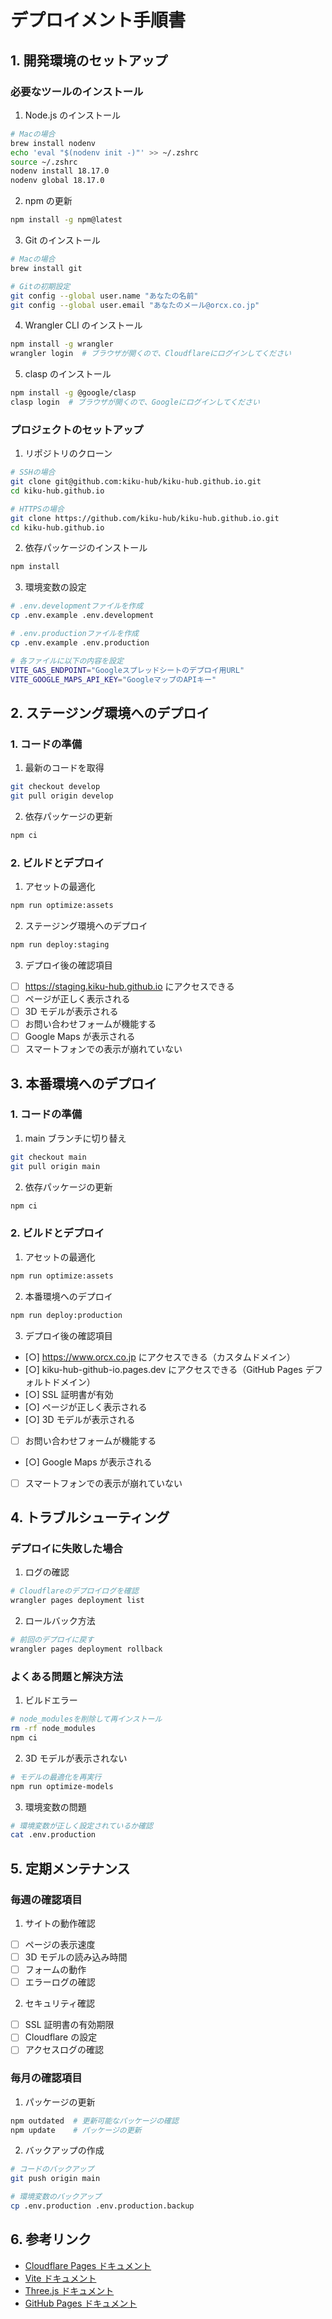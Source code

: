 # デプロイメント手順書

## 1. 開発環境のセットアップ

### 必要なツールのインストール

1. Node.js のインストール

```bash
# Macの場合
brew install nodenv
echo 'eval "$(nodenv init -)"' >> ~/.zshrc
source ~/.zshrc
nodenv install 18.17.0
nodenv global 18.17.0
```

2. npm の更新

```bash
npm install -g npm@latest
```

3. Git のインストール

```bash
# Macの場合
brew install git

# Gitの初期設定
git config --global user.name "あなたの名前"
git config --global user.email "あなたのメール@orcx.co.jp"
```

4. Wrangler CLI のインストール

```bash
npm install -g wrangler
wrangler login  # ブラウザが開くので、Cloudflareにログインしてください
```

5. clasp のインストール

```bash
npm install -g @google/clasp
clasp login  # ブラウザが開くので、Googleにログインしてください
```

### プロジェクトのセットアップ

1. リポジトリのクローン

```bash
# SSHの場合
git clone git@github.com:kiku-hub/kiku-hub.github.io.git
cd kiku-hub.github.io

# HTTPSの場合
git clone https://github.com/kiku-hub/kiku-hub.github.io.git
cd kiku-hub.github.io
```

2. 依存パッケージのインストール

```bash
npm install
```

3. 環境変数の設定

```bash
# .env.developmentファイルを作成
cp .env.example .env.development

# .env.productionファイルを作成
cp .env.example .env.production

# 各ファイルに以下の内容を設定
VITE_GAS_ENDPOINT="Googleスプレッドシートのデプロイ用URL"
VITE_GOOGLE_MAPS_API_KEY="GoogleマップのAPIキー"
```

## 2. ステージング環境へのデプロイ

### 1. コードの準備

1. 最新のコードを取得

```bash
git checkout develop
git pull origin develop
```

2. 依存パッケージの更新

```bash
npm ci
```

### 2. ビルドとデプロイ

1. アセットの最適化

```bash
npm run optimize:assets
```

2. ステージング環境へのデプロイ

```bash
npm run deploy:staging
```

3. デプロイ後の確認項目

- [ ] https://staging.kiku-hub.github.io にアクセスできる
- [ ] ページが正しく表示される
- [ ] 3D モデルが表示される
- [ ] お問い合わせフォームが機能する
- [ ] Google Maps が表示される
- [ ] スマートフォンでの表示が崩れていない

## 3. 本番環境へのデプロイ

### 1. コードの準備

1. main ブランチに切り替え

```bash
git checkout main
git pull origin main
```

2. 依存パッケージの更新

```bash
npm ci
```

### 2. ビルドとデプロイ

1. アセットの最適化

```bash
npm run optimize:assets
```

2. 本番環境へのデプロイ

```bash
npm run deploy:production
```

3. デプロイ後の確認項目

- [○] https://www.orcx.co.jp にアクセスできる（カスタムドメイン）
- [○] kiku-hub-github-io.pages.dev にアクセスできる（GitHub Pages デフォルトドメイン）
- [○] SSL 証明書が有効
- [○] ページが正しく表示される
- [○] 3D モデルが表示される
- [ ] お問い合わせフォームが機能する
- [○] Google Maps が表示される
- [ ] スマートフォンでの表示が崩れていない

## 4. トラブルシューティング

### デプロイに失敗した場合

1. ログの確認

```bash
# Cloudflareのデプロイログを確認
wrangler pages deployment list
```

2. ロールバック方法

```bash
# 前回のデプロイに戻す
wrangler pages deployment rollback
```

### よくある問題と解決方法

1. ビルドエラー

```bash
# node_modulesを削除して再インストール
rm -rf node_modules
npm ci
```

2. 3D モデルが表示されない

```bash
# モデルの最適化を再実行
npm run optimize-models
```

3. 環境変数の問題

```bash
# 環境変数が正しく設定されているか確認
cat .env.production
```

## 5. 定期メンテナンス

### 毎週の確認項目

1. サイトの動作確認

- [ ] ページの表示速度
- [ ] 3D モデルの読み込み時間
- [ ] フォームの動作
- [ ] エラーログの確認

2. セキュリティ確認

- [ ] SSL 証明書の有効期限
- [ ] Cloudflare の設定
- [ ] アクセスログの確認

### 毎月の確認項目

1. パッケージの更新

```bash
npm outdated  # 更新可能なパッケージの確認
npm update    # パッケージの更新
```

2. バックアップの作成

```bash
# コードのバックアップ
git push origin main

# 環境変数のバックアップ
cp .env.production .env.production.backup
```

## 6. 参考リンク

- [Cloudflare Pages ドキュメント](https://developers.cloudflare.com/pages)
- [Vite ドキュメント](https://vitejs.dev/guide/)
- [Three.js ドキュメント](https://threejs.org/docs/)
- [GitHub Pages ドキュメント](https://docs.github.com/ja/pages)
